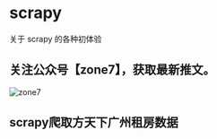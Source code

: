 # scrapy
关于 scrapy 的各种初体验
## 关注公众号【zone7】，获取最新推文。
![zone7](https://github.com/zonezoen/blog/blob/master/img/zone_qrcode.jpg)

## scrapy爬取方天下广州租房数据
